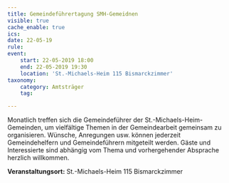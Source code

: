 ```yaml
---
title: Gemeindeführertagung SMH-Gemeidnen
visible: true
cache_enable: true
ics: 
date: 22-05-19
rule: 
event:
	start: 22-05-2019 18:00
	end: 22-05-2019 19:30
	location: 'St.-Michaels-Heim 115 Bismarckzimmer'
taxonomy:
	category: Amtsträger
	tag: 

---
```

Monatlich treffen sich die Gemeindeführer der St.-Michaels-Heim-Gemeinden, um vielfältige Themen in der Gemeindearbeit gemeinsam zu organisieren. Wünsche, Anregungen usw. können jederzeit Gemeindehelfern und Gemeindeführern mitgeteilt werden. Gäste und Interessierte sind abhängig vom Thema und vorhergehender Absprache herzlich willkommen.


**Veranstaltungsort:** St.-Michaels-Heim 115 Bismarckzimmer

